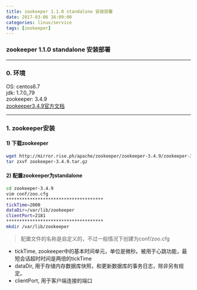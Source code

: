 ```yaml
---
title: zookeeper 1.1.0 standalone 安装部署
date: 2017-03-06 16:09:00
categories: linux/service
tags: [zookeeper]
---
```

### zookeeper 1.1.0 standalone 安装部署

---

### 0. 环境
OS: centos6.7  
jdk: 1.7.0_79  
zookeeper: 3.4.9  
[zookeeper3.4.9官方文档](http://zookeeper.apache.org/doc/r3.4.9/zookeeperStarted.html)  

---

### 1. zookeeper安装
#### 1) 下载zookeeper
``` bash
wget http://mirror.rise.ph/apache/zookeeper/zookeeper-3.4.9/zookeeper-3.4.9.tar.gz
tar zxvf zookeeper-3.4.9.tar.gz
```

#### 2) 配置zookeeper为standalone
``` bash
cd zookeeper-3.4.9
vim conf/zoo.cfg
*************************************
tickTime=2000
dataDir=/var/lib/zookeeper
clientPort=2181
*************************************
mkdir /var/lib/zookeeper
```
> 配置文件的名称是自定义的，不过一般情况下创建为conf/zoo.cfg
- tickTime, zookeeper中的基本时间单元，单位是微秒。被用于心跳功能，最短会话超时时间是两倍的tickTime
- dataDir, 用于存储内存数据库快照，和更新数据库的事务日志，除非另有规定。
- clientPort, 用于客户端连接的端口
